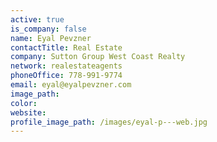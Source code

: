 ```yaml
---
active: true
is_company: false
name: Eyal Pevzner
contactTitle: Real Estate
company: Sutton Group West Coast Realty
network: realestateagents
phoneOffice: 778-991-9774
email: eyal@eyalpevzner.com
image_path:
color:
website:
profile_image_path: /images/eyal-p---web.jpg
---
```



